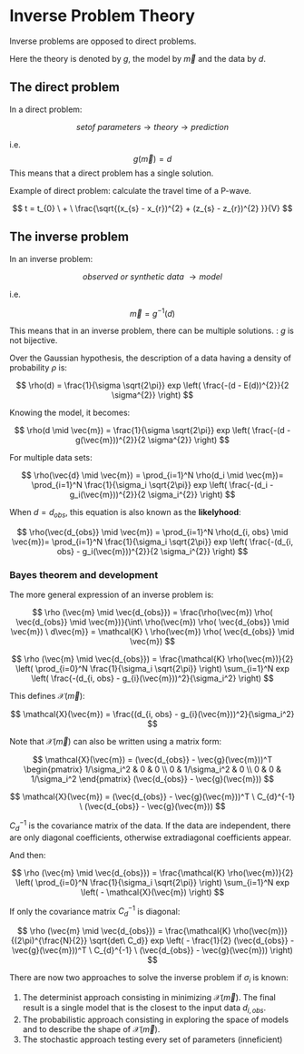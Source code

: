 # Inverse Problem Theory

Inverse problems are opposed to direct problems.

Here the theory is denoted by $g$, the model by $\vec{m}$ and the data by $d$.

## The direct problem

In a direct problem:

$$
set of\ parameters \rightarrow theory \rightarrow prediction
$$

i.e. $$g(\vec{m}) = d$$
This means that a direct problem has a single solution.

Example of direct problem: calculate the travel time of a P-wave.

$$
t = t_{0} \ + \ \frac{\sqrt{(x_{s} - x_{r})^{2} + (z_{s} - z_{r})^{2} }}{V}
$$

## The inverse problem

In an inverse problem:

$$
observed\ or\ synthetic\ data\ \rightarrow model
$$

i.e.

$$\vec{m}=g^{-1}(d)$$

This means that in an inverse problem, there can be multiple solutions.
: $g$ is not bijective.

Over the Gaussian hypothesis, the description of a data having a density of probability $\rho$ is:

$$
\rho(d) = \frac{1}{\sigma \sqrt{2\pi}} exp \left( \frac{-(d - E(d))^{2}}{2 \sigma^{2}} \right)
$$

Knowing the model, it becomes:

$$
\rho(d \mid \vec{m}) = \frac{1}{\sigma \sqrt{2\pi}} exp \left( \frac{-(d - g(\vec{m}))^{2}}{2 \sigma^{2}} \right)
$$

For multiple data sets:

$$
\rho(\vec{d} \mid \vec{m}) = \prod_{i=1}^N \rho(d_i \mid \vec{m})= \prod_{i=1}^N \frac{1}{\sigma_i \sqrt{2\pi}} exp \left( \frac{-(d_i - g_i(\vec{m}))^{2}}{2 \sigma_i^{2}} \right)
$$

When $d=d_{obs}$, this equation is also known as the **likelyhood**:

$$
\rho(\vec{d_{obs}} \mid \vec{m}) = \prod_{i=1}^N \rho(d_{i, obs} \mid \vec{m})= \prod_{i=1}^N \frac{1}{\sigma_i \sqrt{2\pi}} exp \left( \frac{-(d_{i, obs} - g_i(\vec{m}))^{2}}{2 \sigma_i^{2}} \right)
$$

### Bayes theorem and development

The more general expression of an inverse problem is:

$$
\rho (\vec{m} \mid \vec{d_{obs}}) = \frac{\rho(\vec{m}) \rho( \vec{d_{obs}} \mid \vec{m})}{\int\ \rho(\vec{m}) \rho( \vec{d_{obs}} \mid \vec{m}) \ d\vec{m}} = \mathcal{K} \ \rho(\vec{m}) \rho( \vec{d_{obs}} \mid \vec{m})
$$

$$
\rho (\vec{m} \mid \vec{d_{obs}}) = \frac{\mathcal{K} \rho(\vec{m})}{2}  \left( \prod_{i=0}^N \frac{1}{\sigma_i \sqrt{2\pi}} \right) \sum_{i=1}^N exp \left( \frac{-(d_{i, obs} - g_{i}(\vec{m}))^2}{\sigma_i^2} \right)
$$

This defines $\mathcal{X}(\vec{m})$:

$$
\mathcal{X}(\vec{m}) = \frac{(d_{i, obs} - g_{i}(\vec{m}))^2}{\sigma_i^2}
$$

Note that $\mathcal{X}(\vec{m})$ can also be written using a matrix form:

$$
\mathcal{X}(\vec{m}) = 
(\vec{d_{obs}} - \vec{g}(\vec{m}))^T
\begin{pmatrix}
1/\sigma_i^2 & 0 & 0 \\
0 & 1/\sigma_i^2 & 0 \\
0 & 0 & 1/\sigma_i^2
\end{pmatrix}
(\vec{d_{obs}} - \vec{g}(\vec{m}))
$$

$$
\mathcal{X}(\vec{m}) =
(\vec{d_{obs}} - \vec{g}(\vec{m}))^T
\ C_{d}^{-1} \ 
(\vec{d_{obs}} - \vec{g}(\vec{m}))
$$

$C_d^{-1}$ is the covariance matrix of the data. If the data are independent, there are only diagonal coefficients, otherwise extradiagonal coefficients appear.

And then:

$$
\rho (\vec{m} \mid \vec{d_{obs}}) = \frac{\mathcal{K} \rho(\vec{m})}{2}  \left( \prod_{i=0}^N \frac{1}{\sigma_i \sqrt{2\pi}} \right) \sum_{i=1}^N exp \left( - \mathcal{X}(\vec{m}) \right)
$$

If only the covariance matrix $C_d^{-1}$ is diagonal:

$$
\rho (\vec{m} \mid \vec{d_{obs}}) = \frac{\mathcal{K} \rho(\vec{m})}{(2\pi)^{\frac{N}{2}} \sqrt{det\ C_d}}
exp \left( - \frac{1}{2} (\vec{d_{obs}} - \vec{g}(\vec{m}))^T
\ C_{d}^{-1} \ 
(\vec{d_{obs}} - \vec{g}(\vec{m})) \right)
$$

There are now two approaches to solve the inverse problem if $\sigma_i$ is known:

1. The determinist approach consisting in minimizing $\mathcal{X}(\vec{m})$. The final result is a single model that is the closest to the input data $d_{i, obs}$.
2. The probabilistic approach consisting in exploring the space of models and to describe the shape of $\mathcal{X}(\vec{m})$.
3. The stochastic approach testing every set of parameters (inneficient)
